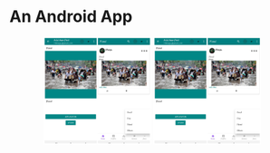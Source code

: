 # An Android App
<p align="center">
<img width="190" src="https://github.com/TasniaKheya/civilService12301/blob/main/app/20221228_031450.jpg" />
<img width="190" src="https://github.com/TasniaKheya/civilService12301/blob/main/app/20221228_031450.jpg" />
</p>



